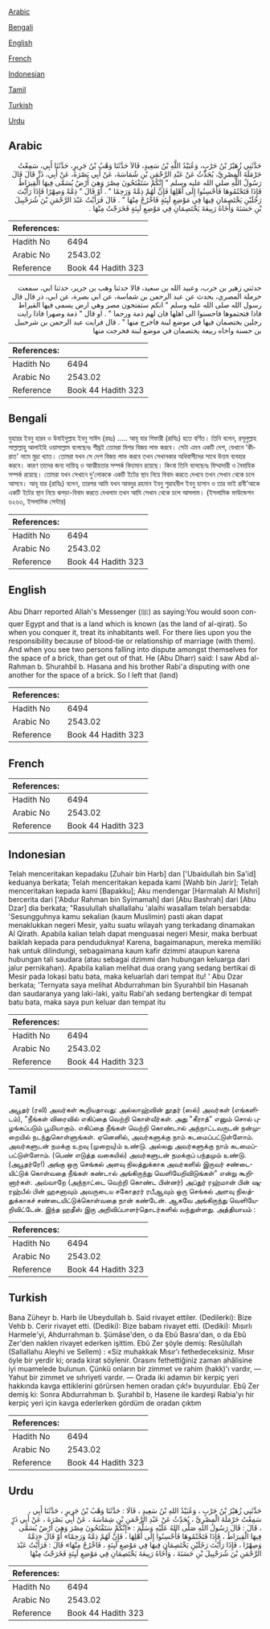 [Arabic](#arabic)

[Bengali](#bengali)

[English](#english)

[French](#french)

[Indonesian](#indonesian)

[Tamil](#tamil)

[Turkish](#turkish)

[Urdu](#urdu)

## Arabic


<div dir="rtl" lang="ar" style={{fontSize:'larger',backgroundColor:'#f8f9fa',padding:20}}>
حَدَّثَنِي زُهَيْرُ بْنُ حَرْبٍ، وَعُبَيْدُ اللَّهِ بْنُ سَعِيدٍ، قَالاَ حَدَّثَنَا وَهْبُ بْنُ جَرِيرٍ، حَدَّثَنَا أَبِي، سَمِعْتُ حَرْمَلَةَ الْمِصْرِيَّ، يُحَدِّثُ عَنْ عَبْدِ الرَّحْمَنِ بْنِ شُمَاسَةَ، عَنْ أَبِي بَصْرَةَ، عَنْ أَبِي، ذَرٍّ قَالَ قَالَ رَسُولُ اللَّهِ صلى الله عليه وسلم ‏"‏ إِنَّكُمْ سَتَفْتَحُونَ مِصْرَ وَهِيَ أَرْضٌ يُسَمَّى فِيهَا الْقِيرَاطُ فَإِذَا فَتَحْتُمُوهَا فَأَحْسِنُوا إِلَى أَهْلِهَا فَإِنَّ لَهُمْ ذِمَّةً وَرَحِمًا ‏"‏ ‏.‏ أَوْ قَالَ ‏"‏ ذِمَّةً وَصِهْرًا فَإِذَا رَأَيْتَ رَجُلَيْنِ يَخْتَصِمَانِ فِيهَا فِي مَوْضِعِ لَبِنَةٍ فَاخْرُجْ مِنْهَا ‏"‏ ‏.‏ قَالَ فَرَأَيْتُ عَبْدَ الرَّحْمَنِ بْنَ شُرَحْبِيلَ بْنِ حَسَنَةَ وَأَخَاهُ رَبِيعَةَ يَخْتَصِمَانِ فِي مَوْضِعِ لَبِنَةٍ فَخَرَجْتُ مِنْهَا ‏.‏
</div>
<div style={{backgroundColor:'#f8f9fa',padding:20, marginBottom: 10}}><table> <thead> <tr> <th>References:</th> <th></th> </tr> </thead> <tbody><tr><td>Hadith No</td><td>6494</td></tr><tr><td>Arabic No</td><td>2543.02</td></tr><tr><td>Reference</td><td>Book 44 Hadith 323</td></tr></tbody></table></div>


<div dir="rtl" lang="ar" style={{fontSize:'larger',backgroundColor:'#f8f9fa',padding:20}}>
حدثني زهير بن حرب، وعبيد الله بن سعيد، قالا حدثنا وهب بن جرير، حدثنا ابي، سمعت حرملة المصري، يحدث عن عبد الرحمن بن شماسة، عن ابي بصرة، عن ابي، ذر قال قال رسول الله صلى الله عليه وسلم " انكم ستفتحون مصر وهي ارض يسمى فيها القيراط فاذا فتحتموها فاحسنوا الى اهلها فان لهم ذمة ورحما " . او قال " ذمة وصهرا فاذا رايت رجلين يختصمان فيها في موضع لبنة فاخرج منها " . قال فرايت عبد الرحمن بن شرحبيل بن حسنة واخاه ربيعة يختصمان في موضع لبنة فخرجت منها
</div>
<div style={{backgroundColor:'#f8f9fa',padding:20, marginBottom: 10}}><table> <thead> <tr> <th>References:</th> <th></th> </tr> </thead> <tbody><tr><td>Hadith No</td><td>6494</td></tr><tr><td>Arabic No</td><td>2543.02</td></tr><tr><td>Reference</td><td>Book 44 Hadith 323</td></tr></tbody></table></div>

## Bengali


<div dir="ltr" lang="bn" style={{fontSize:'larger',backgroundColor:'#f8f9fa',padding:20}}>
যুহায়র ইবনু হারব ও উবাইদুল্লাহ ইবনু সাঈদ (রহঃ) ..... আবূ যার গিফারী (রাযিঃ) হতে বর্ণিত। তিনি বলেন, রসূলুল্লাহ সাল্লাল্লাহু আলাইহি ওয়াসাল্লাম বলেছেনঃ শীঘ্রই তোমরা মিশর বিজয় লাভ করবে। সেটা এমন একটি দেশ, যেখানে ‘কীরাত' নামে মুদ্রা খ্যাত। তোমরা যখন সে দেশ বিজয় লাভ করবে তখন সেখানকার অধিবাসীদের সাথে উত্তম ব্যবহার করবে। কারণ তাদের জন্য দায়িত্ব ও আত্মীয়তার সম্পর্ক বিদ্যমান রয়েছে। কিংবা তিনি বলেছেনঃ যিম্মাদারী ও বৈবাহিক সম্পর্ক রয়েছে। তোমরা যখন সেখানে দু’লোককে একটি ইটের স্থান নিয়ে বিবাদ করতে দেখবে তখন সেখান থেকে চলে আসবে। আবূ যার (রাযিঃ) বলেন, তারপর আমি যখন আবদুর রহমান ইবনু শুরাহবীল ইবনু হাসান ও তার ভাই রাবী’আকে একটি ইটের স্থান নিয়ে ঝগড়া-বিবাদ করতে দেখলাম তখন আমি সেখান থেকে চলে আসলাম। (ইসলামিক ফাউন্ডেশন ৬২৬৩, ইসলামিক সেন্টার)
</div>
<div style={{backgroundColor:'#f8f9fa',padding:20, marginBottom: 10}}><table> <thead> <tr> <th>References:</th> <th></th> </tr> </thead> <tbody><tr><td>Hadith No</td><td>6494</td></tr><tr><td>Arabic No</td><td>2543.02</td></tr><tr><td>Reference</td><td>Book 44 Hadith 323</td></tr></tbody></table></div>

## English


<div dir="ltr" lang="en" style={{fontSize:'larger',backgroundColor:'#f8f9fa',padding:20}}>
Abu Dharr reported Allah's Messenger (ﷺ) as saying:You would soon conquer Egypt and that is a land which is known (as the land of al-qirat). So when you conquer it, treat its inhabitants well. For there lies upon you the responsibility because of blood-tie or relationship of marriage (with them). And when you see two persons falling into dispute amongst themselves for the space of a brick, than get out of that. He (Abu Dharr) said: I saw Abd al-Rahman b. Shurahbil b. Hasana and his brother Rabi'a disputing with one another for the space of a brick. So I left that (land)
</div>
<div style={{backgroundColor:'#f8f9fa',padding:20, marginBottom: 10}}><table> <thead> <tr> <th>References:</th> <th></th> </tr> </thead> <tbody><tr><td>Hadith No</td><td>6494</td></tr><tr><td>Arabic No</td><td>2543.02</td></tr><tr><td>Reference</td><td>Book 44 Hadith 323</td></tr></tbody></table></div>

## French


<div dir="ltr" lang="fr" style={{fontSize:'larger',backgroundColor:'#f8f9fa',padding:20}}>

</div>
<div style={{backgroundColor:'#f8f9fa',padding:20, marginBottom: 10}}><table> <thead> <tr> <th>References:</th> <th></th> </tr> </thead> <tbody><tr><td>Hadith No</td><td>6494</td></tr><tr><td>Arabic No</td><td>2543.02</td></tr><tr><td>Reference</td><td>Book 44 Hadith 323</td></tr></tbody></table></div>

## Indonesian


<div dir="ltr" lang="id" style={{fontSize:'larger',backgroundColor:'#f8f9fa',padding:20}}>
Telah menceritakan kepadaku [Zuhair bin Harb] dan ['Ubaidullah bin Sa'id] keduanya berkata; Telah menceritakan kepada kami [Wahb bin Jarir]; Telah menceritakan kepada kami [Bapakku]; Aku mendengar [Harmalah Al Mishri] bercerita dari ['Abdur Rahman bin Syimamah] dari [Abu Bashrah] dari [Abu Dzar] dia berkata; "Rasulullah shallallahu 'alaihi wasallam telah bersabda: 'Sesungguhnya kamu sekalian (kaum Muslimin) pasti akan dapat menaklukkan negeri Mesir, yaitu suatu wilayah yang terkadang dinamakan Al Qirath. Apabila kalian telah dapat menguasai negeri Mesir, maka berbuat baiklah kepada para penduduknya! Karena, bagaimanapun, mereka memiliki hak untuk dilindungi, sebagaimana kaum kafir dzimmi ataupun karena hubungan tali saudara (atau sebagai dzimmi dan hubungan keluarga dari jalur pernikahan). Apabila kalian melihat dua orang yang sedang bertikai di Mesir pada lokasi batu bata, maka keluarlah dari tempat itu! ' Abu Dzar berkata; 'Ternyata saya melihat Abdurrahman bin Syurahbil bin Hasanah dan saudaranya yang laki-laki, yaitu Rabi'ah sedang bertengkar di tempat batu bata, maka saya pun keluar dan tempat itu
</div>
<div style={{backgroundColor:'#f8f9fa',padding:20, marginBottom: 10}}><table> <thead> <tr> <th>References:</th> <th></th> </tr> </thead> <tbody><tr><td>Hadith No</td><td>6494</td></tr><tr><td>Arabic No</td><td>2543.02</td></tr><tr><td>Reference</td><td>Book 44 Hadith 323</td></tr></tbody></table></div>

## Tamil


<div dir="ltr" lang="ta" style={{fontSize:'larger',backgroundColor:'#f8f9fa',padding:20}}>
அபூதர் (ரலி) அவர்கள் கூறியதாவது: அல்லாஹ்வின் தூதர் (ஸல்) அவர்கள் (எங்களிடம்), "நீங்கள் விரைவில் எகிப்தை வெற்றி கொள்வீர்கள். அது "கீராத்" எனும் சொல் புழங்கப்படும் பூமியாகும். எகிப்தை நீங்கள் வெற்றி கொண்டால் அந்நாட்டவருடன் நன்முறையில் நடந்துகொள்ளுங்கள். ஏனெனில், அவர்களுக்கு நாம் கடமைப்பட்டுள்ளோம். அவர்களுடன் நமக்கு உறவு (முறையு)ம் உண்டு. அல்லது அவர்களுக்கு நாம் கடமைப்பட்டுள்ளோம். (பெண் எடுத்த வகையில்) அவர்களுடன் நமக்குப் பந்தமும் உண்டு. (அபூதர்ரே!) அங்கு ஒரு செங்கல் அளவு நிலத்துக்காக அவர்களில் இருவர் சண்டையிட்டுக் கொள்வதை நீங்கள் கண்டால் அங்கிருந்து வெளியேறிவிடுங்கள்" என்று கூறினார்கள். அவ்வாறே (அந்நாட்டை வெற்றி கொண்ட பின்னர்) அப்துர் ரஹ்மான் பின் ஷுரஹ்பீல் பின் ஹசனாவும் அவருடைய சகோதரர் ரபீஆவும் ஒரு செங்கல் அளவு நிலத்துக்காகச் சண்டையிட்டுக்கொள்வதை நான் கண்டேன். ஆகவே அங்கிருந்து வெளியேறிவிட்டேன். இந்த ஹதீஸ் இரு அறிவிப்பாளர்தொடர்களில் வந்துள்ளது. அத்தியாயம் :
</div>
<div style={{backgroundColor:'#f8f9fa',padding:20, marginBottom: 10}}><table> <thead> <tr> <th>References:</th> <th></th> </tr> </thead> <tbody><tr><td>Hadith No</td><td>6494</td></tr><tr><td>Arabic No</td><td>2543.02</td></tr><tr><td>Reference</td><td>Book 44 Hadith 323</td></tr></tbody></table></div>

## Turkish


<div dir="ltr" lang="tr" style={{fontSize:'larger',backgroundColor:'#f8f9fa',padding:20}}>
Bana Züheyr b. Harb ile Ubeydullah b. Said rivayet ettiler. (Dedilerki): Bize Vehb b. Cerir rivayet etti. (Dediki): Bize babam rivayet etti. (Dediki): Mısırlı Harmele'yi, Ahdurrahman b. Şümâse'den, o da Ebû Basra'dan, o da Ebû Zer'den naklen rivayet ederken işittim. Ebû Zer şöyle demiş: Resûlullah (Sallallahu Aleyhi ve Sellem) : «Siz muhakkak Mısır'ı fethedeceksiniz. Mısır öyle bir yerdir ki; orada kirat söylenir. Orasını fethettiğiniz zaman ahâlisine iyi muamelede bulunun. Çünkü onların bir zimmet ve rahim (hakk)'ı vardır, —Yahut bir zimmet ve sıhriyeti vardır. — Orada iki adamın bir kerpiç yeri hakkında kavga ettiklerini görürsen hemen oradan çık!» buyurdular. Ebû Zer demiş ki: Sonra Abdurrahman b. Şurahbil b, Hasene ile kardeşi Rabia'yı hir kerpiç yeri için kavga ederlerken gördüm de oradan çıktım
</div>
<div style={{backgroundColor:'#f8f9fa',padding:20, marginBottom: 10}}><table> <thead> <tr> <th>References:</th> <th></th> </tr> </thead> <tbody><tr><td>Hadith No</td><td>6494</td></tr><tr><td>Arabic No</td><td>2543.02</td></tr><tr><td>Reference</td><td>Book 44 Hadith 323</td></tr></tbody></table></div>

## Urdu


<div dir="rtl" lang="ur" style={{fontSize:'larger',backgroundColor:'#f8f9fa',padding:20}}>
حَدَّثَنِي زُهَيْرُ بْنُ حَرْبٍ ، وَعُبَيْدُ اللهِ بْنُ سَعِيدٍ ، قَالَا : حَدَّثَنَا وَهْبُ بْنُ جَرِيرٍ ، حَدَّثَنَا أَبِي ، سَمِعْتُ حَرْمَلَةَ الْمِصْرِيَّ ، يُحَدِّثُ عَنْ عَبْدِ الرَّحْمَنِ بْنِ شِمَاسَةَ ، عَنْ أَبِي بَصْرَةَ ، عَنْ أَبِي ذَرٍّ ، قَالَ : قَالَ رَسُولُ اللهِ صَلَّى اللهُ عَلَيْهِ وَسَلَّمَ : «إِنَّكُمْ سَتَفْتَحُونَ مِصْرَ وَهِيَ أَرْضٌ يُسَمَّى فِيهَا الْقِيرَاطُ ، فَإِذَا فَتَحْتُمُوهَا فَأَحْسِنُوا إِلَى أَهْلِهَا ، فَإِنَّ لَهُمْ ذِمَّةً وَرَحِمًا» أَوْ قَالَ «ذِمَّةً وَصِهْرًا ، فَإِذَا رَأَيْتَ رَجُلَيْنِ يَخْتَصِمَانِ فِيهَا فِي مَوْضِعِ لَبِنَةٍ ، فَاخْرُجْ مِنْهَا» قَالَ : فَرَأَيْتُ عَبْدَ الرَّحْمَنِ بْنَ شُرَحْبِيلَ بْنِ حَسَنَةَ ، وَأَخَاهُ رَبِيعَةَ يَخْتَصِمَانِ فِي مَوْضِعِ لَبِنَةٍ فَخَرَجْتُ مِنْهَا
</div>
<div style={{backgroundColor:'#f8f9fa',padding:20, marginBottom: 10}}><table> <thead> <tr> <th>References:</th> <th></th> </tr> </thead> <tbody><tr><td>Hadith No</td><td>6494</td></tr><tr><td>Arabic No</td><td>2543.02</td></tr><tr><td>Reference</td><td>Book 44 Hadith 323</td></tr></tbody></table></div>